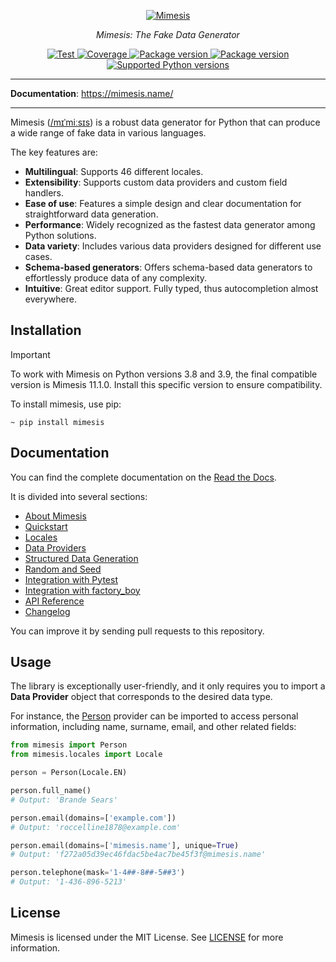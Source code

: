 <p align="center">
  <a href="https://github.com/lk-geimfari/mimesis"><img src="https://raw.githubusercontent.com/lk-geimfari/mimesis/master/.github/images/logo.png" alt="Mimesis"></a>
</p>

<p align="center">
    <em>Mimesis: The Fake Data Generator</em>
</p>

<p align="center">
<a href="https://github.com/lk-geimfari/mimesis/actions/workflows/test.yml?query=branch%3Amaster" target="_blank">
    <img src="https://github.com/lk-geimfari/mimesis/actions/workflows/test.yml/badge.svg?branch=master" alt="Test">
</a>
<a href="https://mimesis.name/en/latest/" target="_blank">
    <img src="https://readthedocs.org/projects/mimesis/badge/?version=latest" alt="Coverage">
</a>
<a href="https://pypi.org/project/mimesis/" target="_blank">
    <img src="https://img.shields.io/pypi/v/mimesis?color=bright-green" alt="Package version">
</a>
<a href="https://pypi.org/project/mimesis/" target="_blank">
    <img src="https://img.shields.io/pypi/dm/mimesis" alt="Package version">
</a>
<a href="https://pypi.org/project/mimesis/" target="_blank">
    <img src="https://img.shields.io/badge/python-3.10%20%7C%203.11%20%7C%203.12%20%7C%20pypy-brightgreen" alt="Supported Python versions">
</a>
</p>

---

**Documentation**: <a href="https://mimesis.name/" target="_blank">https://mimesis.name/</a>

---

Mimesis ([/mɪˈmiːsɪs](https://mimesis.name/en/latest/about.html#what-does-name-mean)) is a robust data generator for
Python that can produce a wide range of fake data in various languages.

The key features are:

- **Multilingual**: Supports 46 different locales.
- **Extensibility**: Supports custom data providers and custom field handlers.
- **Ease of use**: Features a simple design and clear documentation for straightforward data generation.
- **Performance**: Widely recognized as the fastest data generator among Python solutions.
- **Data variety**: Includes various data providers designed for different use cases.
- **Schema-based generators**: Offers schema-based data generators to effortlessly produce data of any complexity.
- **Intuitive**: Great editor support. Fully typed, thus autocompletion almost everywhere.

## Installation

> [!IMPORTANT]  
> To work with Mimesis on Python versions 3.8 and 3.9, the final compatible version is Mimesis 11.1.0. Install this specific version to ensure compatibility.


To install mimesis, use pip:

```
~ pip install mimesis
```

## Documentation

You can find the complete documentation on the [Read the Docs](https://mimesis.name/).

It is divided into several sections:

-  [About Mimesis](https://mimesis.name/latest/about.html)
-  [Quickstart](https://mimesis.name/latest/quickstart.html)
-  [Locales](https://mimesis.name/latest/locales.html)
-  [Data Providers](https://mimesis.name/latest/providers.html)
-  [Structured Data Generation](https://mimesis.name/latest/schema.html)
-  [Random and Seed](https://mimesis.name/latest/random_and_seed.html)
-  [Integration with Pytest](https://mimesis.name/latest/pytest_plugin.html)
-  [Integration with factory_boy](https://mimesis.name/latest/factory_plugin.html)
-  [API Reference](https://mimesis.name/latest/api.html)
-  [Changelog](https://mimesis.name/latest/index.html#changelog)

You can improve it by sending pull requests to this repository.

## Usage

The library is exceptionally user-friendly, and it only requires you to import a **Data Provider** object that
corresponds to the desired data type.

For instance, the [Person](https://mimesis.name/latest/api.html#person) provider can be imported to access personal information,
including name, surname, email, and other related fields:

```python
from mimesis import Person
from mimesis.locales import Locale

person = Person(Locale.EN)

person.full_name()
# Output: 'Brande Sears'

person.email(domains=['example.com'])
# Output: 'roccelline1878@example.com'

person.email(domains=['mimesis.name'], unique=True)
# Output: 'f272a05d39ec46fdac5be4ac7be45f3f@mimesis.name'

person.telephone(mask='1-4##-8##-5##3')
# Output: '1-436-896-5213'
```

## License

Mimesis is licensed under the MIT License. See [LICENSE](https://github.com/lk-geimfari/mimesis/blob/master/LICENSE) for more information.
